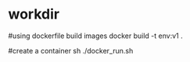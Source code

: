 # workdir
#using dockerfile build images
docker build -t env:v1 .

#create a container
sh ./docker_run.sh
